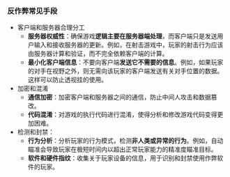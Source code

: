 ### 反作弊常见手段
- 客户端和服务器合理分工
	- **服务器权威性**：确保游戏**逻辑主要在服务器端处理**，而客户端只是发送用户输入和接收服务器的更新。例如，在射击游戏中，玩家的射击行为应该由服务器计算和验证，而不完全依赖客户端的计算。
	- **最小化客户端信息**：不要向客户端**发送它不需要的信息**。例如，如果玩家的对手在视野之外，则无需向该玩家的客户端发送有关对手位置的数据。这样可以防止透视挂的使用。
- 加密和混淆
	-  **通信加密**：加密客户端和服务器之间的通信，防止中间人攻击和数据篡改。
	- **代码混淆**：对游戏的执行代码进行混淆，使得分析和修改游戏代码变得更加困难。
- 检测和封禁：
	- **行为分析**：分析玩家的行为模式，检测**非人类或异常的行为**。例如，自动瞄准会导致玩家在极短时间内以超出正常玩家能力的精准度瞄准目标。
	- **软件和硬件指纹**：收集关于玩家设备的信息，用于识别和封禁使用作弊软件的玩家。